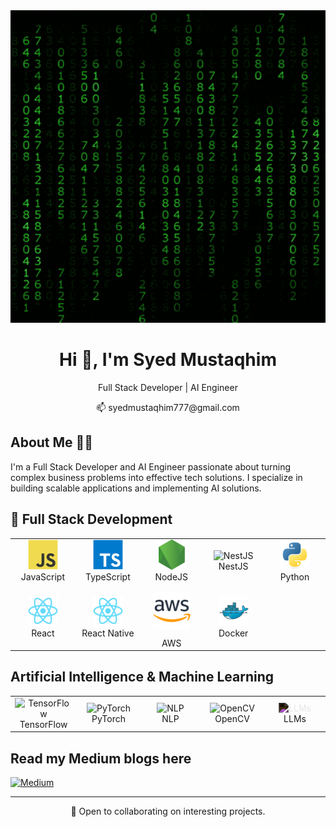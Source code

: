 <!-- Profile Cover -->
<div align="center">
  <img width="100%" height="500" src="matrix.gif" alt="Matrix Code Animation" style="object-fit: cover;"/>
  <h1>Hi 👋, I'm Syed Mustaqhim</h1>
  <p>Full Stack Developer | AI Engineer</p>
  <p>📫 syedmustaqhim777@gmail.com</p>
</div>

<!-- About Me Section -->
<h2 align="left">About Me 👨‍💻</h2>

I'm a Full Stack Developer and AI Engineer passionate about turning complex business problems into effective tech solutions. I specialize in building scalable applications and implementing AI solutions.

<!-- Full Stack Development Section -->
<h2 align="left">🚀 Full Stack Development</h2>

<table>
  <tr>
    <td align="center" width="96">
      <img src="https://raw.githubusercontent.com/devicons/devicon/master/icons/javascript/javascript-original.svg" width="48" height="48" alt="JavaScript" />
      <br>JavaScript
    </td>
    <td align="center" width="96">
      <img src="https://raw.githubusercontent.com/devicons/devicon/master/icons/typescript/typescript-original.svg" width="48" height="48" alt="TypeScript" />
      <br>TypeScript
    </td>
    <td align="center" width="96">
      <img src="https://raw.githubusercontent.com/devicons/devicon/master/icons/nodejs/nodejs-original.svg" width="48" height="48" alt="NodeJS" />
      <br>NodeJS
    </td>
    <td align="center" width="96">
      <img src="https://docs.nestjs.com/assets/logo-small.svg" width="48" height="48" alt="NestJS" />
      <br>NestJS
    </td>
    <td align="center" width="96">
      <img src="https://raw.githubusercontent.com/devicons/devicon/master/icons/python/python-original.svg" width="48" height="48" alt="Python" />
      <br>Python
    </td>
  </tr>
  <tr>
    <td align="center" width="96">
      <img src="https://raw.githubusercontent.com/devicons/devicon/master/icons/react/react-original.svg" width="48" height="48" alt="React" />
      <br>React
    </td>
    <td align="center" width="96">
      <img src="https://raw.githubusercontent.com/devicons/devicon/master/icons/react/react-original.svg" width="48" height="48" alt="React Native" />
      <br>React Native
    </td>
    <td align="center" width="96">
        <img src="https://raw.githubusercontent.com/devicons/devicon/master/icons/amazonwebservices/amazonwebservices-original-wordmark.svg" alt="aws" width="60" height="60" style="margin: 10px;"/>
      <br>AWS
    </td>
    <td align="center" width="96">
      <img src="https://raw.githubusercontent.com/devicons/devicon/master/icons/docker/docker-original.svg" width="48" height="48" alt="Docker" />
      <br>Docker
    </td>
  </tr>
</table>

<!-- AI/ML Section -->
<h2 align="left">Artificial Intelligence & Machine Learning</h2>

<table>
  <tr>
    <td align="center" width="96">
      <img src="https://www.vectorlogo.zone/logos/tensorflow/tensorflow-icon.svg" width="48" height="48" alt="TensorFlow" />
      <br>TensorFlow
    </td>
    <td align="center" width="96">
      <img src="https://www.vectorlogo.zone/logos/pytorch/pytorch-icon.svg" width="48" height="48" alt="PyTorch" />
      <br>PyTorch
    </td>
    <td align="center" width="96">
      <img src="https://raw.githubusercontent.com/valohai/nlp-logos/master/natural-language-processing.svg" width="48" height="48" alt="NLP" />
      <br>NLP
    </td>
    <td align="center" width="96">
      <img src="https://www.vectorlogo.zone/logos/opencv/opencv-icon.svg" width="48" height="48" alt="OpenCV" />
      <br>OpenCV
    </td>
    <td align="center" width="96">
      <img src="https://raw.githubusercontent.com/simple-icons/simple-icons/master/icons/openai.svg" width="48" height="48" alt="LLMs" style="filter: invert(1)" />
      <br>LLMs
    </td>
  </tr>
</table>

<!-- Connect Section -->
<h2 align="left">Read my Medium blogs here</h2>

<p align="left">
  <a href="https://medium.com/@syedmustaqhim777" target="_blank">
    <img src="https://raw.githubusercontent.com/rahuldkjain/github-profile-readme-generator/master/src/images/icons/Social/medium.svg" alt="Medium" height="40" width="40" />
  </a>
</p>

---
<p align="center">🚀 Open to collaborating on interesting projects.</p>
